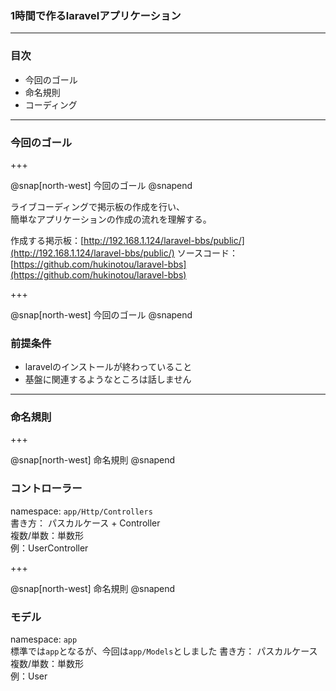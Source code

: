 ### 1時間で作るlaravelアプリケーション

---

### 目次

- 今回のゴール
- 命名規則
- コーディング

---

### 今回のゴール

+++

@snap[north-west]
今回のゴール
@snapend

ライブコーディングで掲示板の作成を行い、  
簡単なアプリケーションの作成の流れを理解する。  

作成する掲示板：[http://192.168.1.124/laravel-bbs/public/](http://192.168.1.124/laravel-bbs/public/)
ソースコード：[https://github.com/hukinotou/laravel-bbs](https://github.com/hukinotou/laravel-bbs)

+++

@snap[north-west]
今回のゴール
@snapend

### 前提条件

- laravelのインストールが終わっていること
- 基盤に関連するようなところは話しません

---

### 命名規則

+++

@snap[north-west]
命名規則
@snapend

### コントローラー

namespace: `app/Http/Controllers`  
書き方： パスカルケース + Controller  
複数/単数：単数形  
例：UserController

+++

@snap[north-west]
命名規則
@snapend

### モデル

namespace: `app`  
標準では`app`となるが、今回は`app/Models`としました
書き方： パスカルケース  
複数/単数：単数形  
例：User

